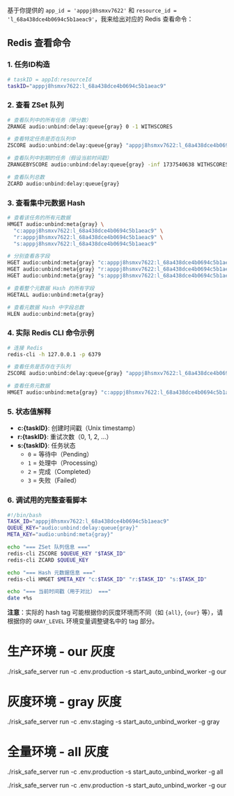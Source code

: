 基于你提供的 `app_id = 'apppj8hsmxv7622'` 和 `resource_id = 'l_68a438dce4b0694c5b1aeac9'`，我来给出对应的 Redis 查看命令：

## Redis 查看命令

### 1. 任务ID构造
```bash
# taskID = appId:resourceId
taskID="apppj8hsmxv7622:l_68a438dce4b0694c5b1aeac9"
```

### 2. 查看 ZSet 队列
```bash
# 查看队列中的所有任务（带分数）
ZRANGE audio:unbind:delay:queue{gray} 0 -1 WITHSCORES

# 查看特定任务是否在队列中
ZSCORE audio:unbind:delay:queue{gray} "apppj8hsmxv7622:l_68a438dce4b0694c5b1aeac9"

# 查看队列中到期的任务（假设当前时间戳）
ZRANGEBYSCORE audio:unbind:delay:queue{gray} -inf 1737540638 WITHSCORES

# 查看队列总数
ZCARD audio:unbind:delay:queue{gray}
```

### 3. 查看集中元数据 Hash
```bash
# 查看该任务的所有元数据
HMGET audio:unbind:meta{gray} \
  "c:apppj8hsmxv7622:l_68a438dce4b0694c5b1aeac9" \
  "r:apppj8hsmxv7622:l_68a438dce4b0694c5b1aeac9" \
  "s:apppj8hsmxv7622:l_68a438dce4b0694c5b1aeac9"

# 分别查看各字段
HGET audio:unbind:meta{gray} "c:apppj8hsmxv7622:l_68a438dce4b0694c5b1aeac9"  # 创建时间
HGET audio:unbind:meta{gray} "r:apppj8hsmxv7622:l_68a438dce4b0694c5b1aeac9"  # 重试次数
HGET audio:unbind:meta{gray} "s:apppj8hsmxv7622:l_68a438dce4b0694c5b1aeac9"  # 任务状态

# 查看整个元数据 Hash 的所有字段
HGETALL audio:unbind:meta{gray}

# 查看元数据 Hash 中字段总数
HLEN audio:unbind:meta{gray}
```

### 4. 实际 Redis CLI 命令示例
```bash
# 连接 Redis
redis-cli -h 127.0.0.1 -p 6379

# 查看任务是否存在于队列
ZSCORE audio:unbind:delay:queue{gray} "apppj8hsmxv7622:l_68a438dce4b0694c5b1aeac9"

# 查看任务元数据
HMGET audio:unbind:meta{gray} "c:apppj8hsmxv7622:l_68a438dce4b0694c5b1aeac9" "r:apppj8hsmxv7622:l_68a438dce4b0694c5b1aeac9" "s:apppj8hsmxv7622:l_68a438dce4b0694c5b1aeac9"
```

### 5. 状态值解释
- **c:{taskID}**: 创建时间戳（Unix timestamp）
- **r:{taskID}**: 重试次数（0, 1, 2, ...）
- **s:{taskID}**: 任务状态
  - `0` = 等待中（Pending）
  - `1` = 处理中（Processing）  
  - `2` = 完成（Completed）
  - `3` = 失败（Failed）

### 6. 调试用的完整查看脚本
```bash
#!/bin/bash
TASK_ID="apppj8hsmxv7622:l_68a438dce4b0694c5b1aeac9"
QUEUE_KEY="audio:unbind:delay:queue{gray}"
META_KEY="audio:unbind:meta{gray}"

echo "=== ZSet 队列信息 ==="
redis-cli ZSCORE $QUEUE_KEY "$TASK_ID"
redis-cli ZCARD $QUEUE_KEY

echo "=== Hash 元数据信息 ==="
redis-cli HMGET $META_KEY "c:$TASK_ID" "r:$TASK_ID" "s:$TASK_ID"

echo "=== 当前时间戳（用于对比） ==="
date +%s
```

**注意**：实际的 hash tag 可能根据你的灰度环境而不同（如 `{all}`, `{our}` 等），请根据你的 `GRAY_LEVEL` 环境变量调整键名中的 tag 部分。





# 生产环境 - our 灰度

./risk_safe_server run -c .env.production -s start_auto_unbind_worker -g our

  

# 灰度环境 - gray 灰度

./risk_safe_server run -c .env.staging -s start_auto_unbind_worker -g gray

  

# 全量环境 - all 灰度

./risk_safe_server run -c .env.production -s start_auto_unbind_worker -g all


./risk_safe_server run -c .env.production -s start_auto_unbind_worker -g our